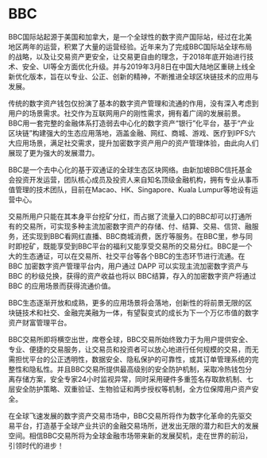 # 

# BBC

BBC国际站起源于美国和加拿大，是一个全球性的数字资产国际站，经过在北美地区两年的运营，积累了大量的运营经验。近年来为了完成BBC国际站全球布局的战略，以及让交易资产更安全，让交易更自由的理念，于2018年底开始进行技术、安全、UI等全方面优化升级。并与2019年3月8日在中国大陆地区重磅上线全新优化版本，旨在以专业、公正、创新的精神，不断推进全球区块链技术的应用与发展。

传统的数字资产钱包仅扮演了基本的数字资产管理和流通的作用，没有深入考虑到用户的场景需求。社交作为互联网用户的刚性需求，拥有着广阔的发展前景。BBC用一套完整的金融体系打造弱去中心化的数字资产“银行”化平台，基于“产业区块链”构建强大的生态应用落地，涵盖金融、网红、商城、游戏、医疗到IPFS六大应用场景，满足社交需求，提升加密数字资产用户的资产管理体验，由此向人们展现了更为强大的发展潜力。

BBC是一个去中心化的基于双通证的全球生态区块网络。由新加坡BBC信托基金会投资开发运营，团队核心成员及投资人来自知名顶级金融机构，拥有专业从事币值管理的技术团队，目前在Macao、HK、Singapore、Kuala Lumpur等地设有运营中心。

交易所用户只能在其本身平台挖矿分红，而占据了流量入口的BBC却可以打通所有的交易所，可实现多种主流加密数字资产的存储、付、结算、交易、信贷、融服务，还实现到BBC看网红直播、BBC商城消费，医疗等服务。在BBC里，参与同时即挖矿，既能享受到BBC平台的福利又能享受交易所的交易分红。BBC是一个大的生态通证，可以在交易所、社交平台等各个BBC的生态环节进行流通。在
BBC 加密数字资产管理平台内，用户通过 DAPP 可以实现主流加密数字资产与 BBC 的秒级兑换，获得的资产收益也将以
BBC结算，存入的加密数字资产将通过 BBC 的应用场景而获得流通价值。

BBC生态逐渐开放和成熟，更多的应用场景将会落地，创新性的将前景无限的区块链技术和社交、金融完美融为一体，有望裂变式的成长为下一个万亿市值的数字资产财富管理平台。

BBC交易所即将横空出世，席卷全球，BBC交易所始终致力于为用户提供安全、专业、便捷的交易服务，让交易员和投资者可以放心地进行任何规模的交易，而无需担忧平台的公正透明性，数据安全、隐私保护的可靠性，或其订单管理系统的完整性和隐私性。并且BBC交易所提供最高级别的安全防护机制，采取冷热钱包分离存储方案，安全专家24小时监视异常，同时采用硬件多重签名存取款机制、七层安全防护策略、双重验证、生物验证和两步授权等机制，全方位保障用户资产安全。

在全球飞速发展的数字资产交易市场中，BBC交易所将作为数字化革命的先驱交易平台，打造基于全球产业共识的金融交易场所，迸发出无限的潜力和巨大的发展空间。相信BBC交易所将为全球金融市场带来新的发展契机，走在世界的前沿，引领时代的进步！

